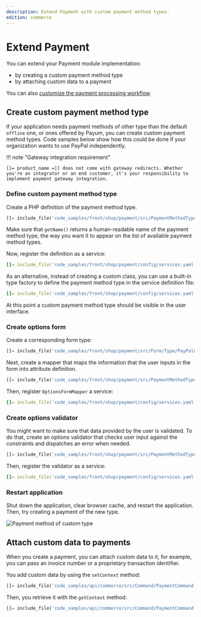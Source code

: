 ```yaml
---
description: Extend Payment with custom payment method types.
edition: commerce
---
```


# Extend Payment

You can extend your Payment module implementation:

- by creating a custom payment method type
- by attaching custom data to a payment

You can also [customize the payment processing workflow](configure_payment.md#custom-payment-workflows).

## Create custom payment method type

If your application needs payment methods of other type than the default `offline` one, or ones offered by Payum, you can create custom payment method types.
Code samples below show how this could be done if your organization wants to use PayPal independently.

!!! note "Gateway integration requirement"

    [[= product_name =]] does not come with gateway redirects. Whether you're an integrator or an end customer, it's your responsibility to implement payment gateway integration.

### Define custom payment method type

Create a PHP definition of the payment method type.

``` php
[[= include_file('code_samples/front/shop/payment/src/PaymentMethodType/PayPal/PayPal.php') =]]
```

Make sure that `getName()` returns a human-readable name of the payment method type, the way you want it to appear on the list of available payment method types.

Now, register the definition as a service:

``` yaml
[[= include_file('code_samples/front/shop/payment/config/services.yaml', 0, 5) =]]
```

As an alternative, instead of creating a custom class, you can use a built-in type factory to define the payment method type in the service definition file:

``` yaml
[[= include_file('code_samples/front/shop/payment/config/services.yaml', 0, 1) =]][[= include_file('code_samples/front/shop/payment/config/services.yaml', 6, 15) =]]
```

At this point a custom payment method type should be visible in the user interface.

### Create options form

Create a corresponding form type:

``` php
[[= include_file('code_samples/front/shop/payment/src/Form/Type/PayPalOptionsType.php') =]]
```

Next, create a mapper that maps the information that the user inputs in the form into attribute definition.

``` php
[[= include_file('code_samples/front/shop/payment/src/PaymentMethodType/PayPal/OptionsFormMapper.php') =]]
```

Then, register `OptionsFormMapper` a service:

``` yaml
[[= include_file('code_samples/front/shop/payment/config/services.yaml', 0, 1) =]][[= include_file('code_samples/front/shop/payment/config/services.yaml', 16, 20) =]]
```

### Create options validator

You might want to make sure that data provided by the user is validated.
To do that, create an options validator that checks user input against the constraints and dispatches an error when needed.

``` php
[[= include_file('code_samples/front/shop/payment/src/PaymentMethodType/PayPal/UrlOptionValidator.php') =]]
```

Then, register the validator as a service:

``` yaml
[[= include_file('code_samples/front/shop/payment/config/services.yaml', 0, 1) =]][[= include_file('code_samples/front/shop/payment/config/services.yaml', 21, 25) =]]
```

### Restart application

Shut down the application, clear browser cache, and restart the application.
Then, try creating a payment of the new type.

![Payment method of custom type](custom_payment_type.png "Payment method of custom type")

## Attach custom data to payments

When you create a payment, you can attach custom data to it, for example, you can pass an invoice number or a proprietary transaction identifier.

You add custom data by using the `setContext` method:

``` php
[[= include_file('code_samples/api/commerce/src/Command/PaymentCommand.php', 89, 101) =]]
```

Then, you retrieve it with the `getContext` method:

``` php
[[= include_file('code_samples/api/commerce/src/Command/PaymentCommand.php', 66, 69) =]]
```
